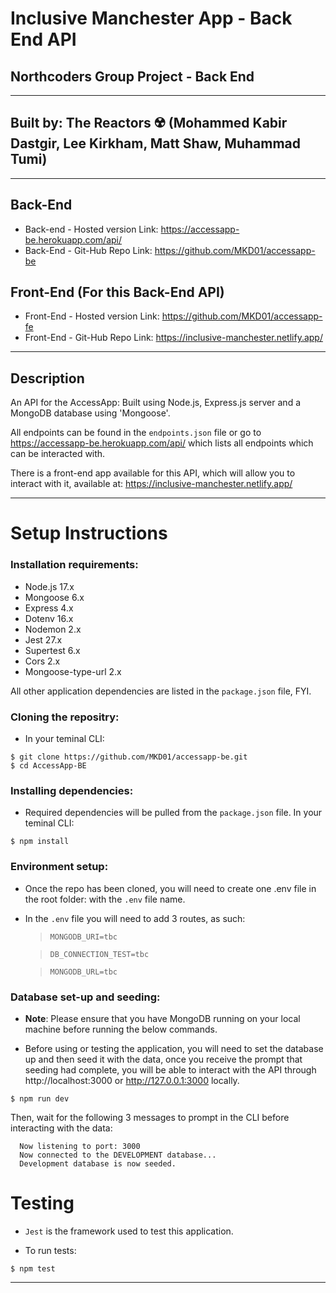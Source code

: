 # **Inclusive Manchester App - Back End API**

## **Northcoders Group Project - Back End**

---

## **Built by:** The Reactors ☢️ (Mohammed Kabir Dastgir, Lee Kirkham, Matt Shaw, Muhammad Tumi)

---

## **Back-End**

- Back-end - Hosted version Link: https://accessapp-be.herokuapp.com/api/
- Back-End - Git-Hub Repo Link: https://github.com/MKD01/accessapp-be

## **Front-End (For this Back-End API)**

- Front-End - Hosted version Link: https://github.com/MKD01/accessapp-fe
- Front-End - Git-Hub Repo Link: https://inclusive-manchester.netlify.app/

---

## **Description**

An API for the AccessApp: Built using Node.js, Express.js server and a MongoDB database using 'Mongoose'.

All endpoints can be found in the `endpoints.json` file or go to https://accessapp-be.herokuapp.com/api/ which lists all endpoints which can be interacted with.

There is a front-end app available for this API, which will allow you to interact with it, available at: https://inclusive-manchester.netlify.app/

---

# **Setup Instructions**

### **Installation requirements:**

- Node.js 17.x
- Mongoose 6.x
- Express 4.x
- Dotenv 16.x
- Nodemon 2.x
- Jest 27.x
- Supertest 6.x
- Cors 2.x
- Mongoose-type-url 2.x

All other application dependencies are listed in the `package.json` file, FYI.

### **Cloning the repositry:**

- In your teminal CLI:

```
$ git clone https://github.com/MKD01/accessapp-be.git
$ cd AccessApp-BE
```

### **Installing dependencies:**

- Required dependencies will be pulled from the `package.json` file. In your teminal CLI:

```
$ npm install
```

### **Environment setup:**

- Once the repo has been cloned, you will need to create one .env file in the root folder: with the `.env` file name.
- In the `.env` file you will need to add 3 routes, as such:

  > `MONGODB_URI=tbc`

  > `DB_CONNECTION_TEST=tbc`

  > `MONGODB_URL=tbc`

### **Database set-up and seeding:**

- **Note**: Please ensure that you have MongoDB running on your local machine before running the below commands.

- Before using or testing the application, you will need to set the database up and then seed it with the data, once you receive the prompt that seeding had complete, you will be able to interact with the API through http://localhost:3000 or http://127.0.0.1:3000 locally.

```
$ npm run dev
```

Then, wait for the following 3 messages to prompt in the CLI before interacting with the data:

```
  Now listening to port: 3000
  Now connected to the DEVELOPMENT database...
  Development database is now seeded.
```

# **Testing**

- `Jest` is the framework used to test this application.

- To run tests:

```
$ npm test
```

---
